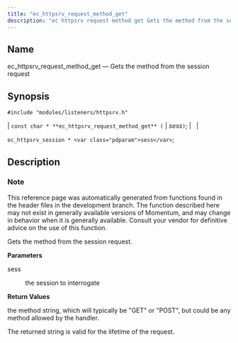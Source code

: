 ```yaml
---
title: "ec_httpsrv_request_method_get"
description: "ec httpsrv request method get Gets the method from the session request const char ec httpsrv request method get sess ec httpsrv session sess This reference page was automatically generated from functions found in the header files in the development branch The function described here may not exist in generally..."
---
```


<a name="apis.ec_httpsrv_request_method_get"></a> 
## Name

ec_httpsrv_request_method_get — Gets the method from the session request

## Synopsis

`#include "modules/listeners/httpsrv.h"`

| `const char * **ec_httpsrv_request_method_get** (` | <var class="pdparam">sess</var>`)`; |   |

`ec_httpsrv_session * <var class="pdparam">sess</var>`;<a name="idp52900912"></a> 
## Description

### Note

This reference page was automatically generated from functions found in the header files in the development branch. The function described here may not exist in generally available versions of Momentum, and may change in behavior when it is generally available. Consult your vendor for definitive advice on the use of this function.

Gets the method from the session request.

**<a name="idp52903776"></a> Parameters**

<dl class="variablelist">

<dt>sess</dt>

<dd>

the session to interrogate

</dd>

</dl>

**<a name="idp52906512"></a> Return Values**

the method string, which will typically be "GET" or "POST", but could be any method allowed by the handler.

The returned string is valid for the lifetime of the request.